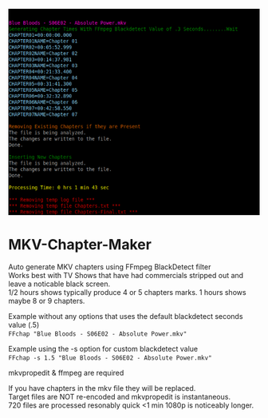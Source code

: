 ![ScreenShot](https://raw.githubusercontent.com/optio50/MKV-Chapter-Maker/main/ScreenShot.png?raw=true|alt=octocat)

# MKV-Chapter-Maker
Auto generate MKV chapters using FFmpeg BlackDetect filter   
Works best with TV Shows that have had commercials stripped out and leave a noticable black screen.   
1/2 hours shows typically produce 4 or 5 chapters marks. 1 hours shows maybe 8 or 9 chapters.   
   
   
Example without any options that uses the default blackdetect seconds value (.5)   
```FFchap "Blue Bloods - S06E02 - Absolute Power.mkv"```   
   
   Example using the -s option for custom blackdetect value   
   ```FFchap -s 1.5 "Blue Bloods - S06E02 - Absolute Power.mkv"```   
   
mkvpropedit & ffmpeg are required   
   
   If you have chapters in the mkv file they will be replaced.   
   Target files are NOT re-encoded and mkvpropedit is instantaneous.   
   720 files are processed resonably quick <1 min 1080p is noticeably longer.   
   
